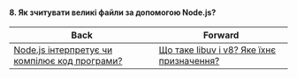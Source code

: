 #### 8. Як зчитувати великі файли за допомогою Node.js?



| Back | Forward |
|---|---|
| [Node.js інтерпретує чи компілює код програми?](/ua/junior/nodejs/7-does-nodejs-interpret-or-compile-code.md)  | [Що таке libuv i v8? Яке їхнє призначення?](/ua/junior/nodejs/what-is-libuv-and-v8-whats-their-purpose.md) |